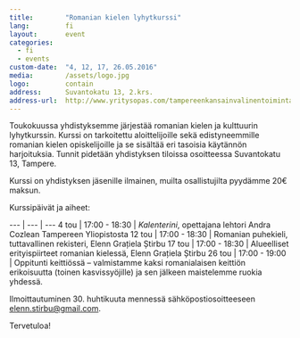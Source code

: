 ```yaml
---
title:        "Romanian kielen lyhytkurssi"
lang:         fi
layout:       event
categories:
  - fi
  - events
custom-date:  "4, 12, 17, 26.05.2016"
media:        /assets/logo.jpg
logo:         contain
address:      Suvantokatu 13, 2.krs.
address-url:  http://www.yritysopas.com/tampereenkansainvalinentoimintakeskus/
---
```


Toukokuussa yhdistyksemme järjestää romanian kielen ja kulttuurin lyhytkurssin. Kurssi on tarkoitettu aloittelijoille sekä edistyneemmille romanian kielen opiskelijoille ja se sisältää eri tasoisia käytännön harjoituksia. Tunnit pidetään yhdistyksen tiloissa osoitteessa Suvantokatu 13, Tampere.

Kurssi on yhdistyksen jäsenille ilmainen, muilta osallistujilta pyydämme 20€ maksun.

Kurssipäivät ja aiheet:

--- | --- | ---
4 tou	| 17:00 - 18:30 |	_Kalenterini_, opettajana lehtori Andra Cozlean Tampereen Yliopistosta
12 tou | 17:00 - 18:30 | Romanian puhekieli, tuttavallinen rekisteri, Elenn Grațiela Știrbu
17 tou | 17:00 - 18:30 | Alueelliset erityispiirteet romanian kielessä, Elenn Grațiela Știrbu
26 tou | 17:00 - 19:00 | Oppitunti keittiössä – valmistamme kaksi romanialaisen keittiön erikoisuutta (toinen kasvissyöjille) ja sen jälkeen maistelemme ruokia yhdessä.

Ilmoittautuminen 30. huhtikuuta mennessä sähköpostiosoitteeseen [elenn.stirbu@gmail.com](elenn.stirbu@gmail.com).

Tervetuloa!